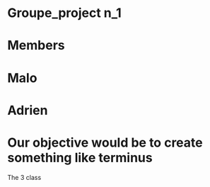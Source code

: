 # Groupe_project n_1
# Members
 # Malo
 # Adrien
# Our objective would be to create something like terminus
The 3 class
